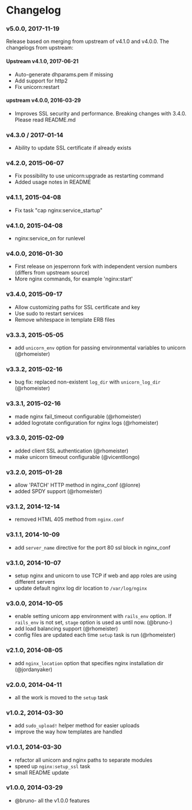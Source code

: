 # Changelog

### v5.0.0, 2017-11-19

Release based on merging from upstream of v4.1.0 and v4.0.0. The changelogs from upstream:

#### Upstream v4.1.0, 2017-06-21
- Auto-generate dhparams.pem if missing
- Add support for http2
- Fix unicorn:restart

#### upstream v4.0.0, 2016-03-29
- Improves SSL security and performance. Breaking changes with 3.4.0. Please
  read README.md


### v4.3.0 / 2017-01-14
- Ability to update SSL certificate if already exists

### v4.2.0, 2015-06-07
- Fix possibility to use unicorn:upgrade as restarting command
- Added usage notes in README

### v4.1.1, 2015-04-08
- Fix task "cap nginx:service_startup"

### v4.1.0, 2015-04-08
- nginx:service_on for runlevel

### v4.0.0, 2016-01-30
- First release on jesperronn fork with independent version numbers
  (differs from upstream source)
- More nginx commands, for example 'nginx:start'

### v3.4.0, 2015-09-17
- Allow customizing paths for SSL certificate and key
- Use sudo to restart services
- Remove whitespace in template ERB files

### v3.3.3, 2015-05-05
- add `unicorn_env` option for passing environmental variables to unicorn (@rhomeister)

### v3.3.2, 2015-02-16
- bug fix: replaced non-existent `log_dir` with `unicorn_log_dir` (@rhomeister)

### v3.3.1, 2015-02-16
- made nginx fail_timeout configurable (@rhomeister)
- added logrotate configuration for nginx logs (@rhomeister)

### v3.3.0, 2015-02-09
- added client SSL authentication (@rhomeister)
- make unicorn timeout configurable (@vicentllongo)

### v3.2.0, 2015-01-28
- allow 'PATCH' HTTP method in nginx_conf (@lonre)
- added SPDY support (@rhomeister)

### v3.1.2, 2014-12-14
- removed HTML 405 method from `nginx.conf`

### v3.1.1, 2014-10-09
- add `server_name` directive for the port 80 ssl block in nginx_conf

### v3.1.0, 2014-10-07
- setup nginx and unicorn to use TCP if web and app roles are using different
  servers
- update default nginx log dir location to `/var/log/nginx`

### v3.0.0, 2014-10-05
- enable setting unicorn app environment with `rails_env` option.
  If `rails_env` is not set, `stage` option is used as until now. (@bruno-)
- add load balancing support (@rhomeister)
- config files are updated each time `setup` task is run (@rhomeister)

### v2.1.0, 2014-08-05
- add `nginx_location` option that specifies nginx installation dir
  (@jordanyaker)

### v2.0.0, 2014-04-11
- all the work is moved to the `setup` task

### v1.0.2, 2014-03-30
- add `sudo_upload!` helper method for easier uploads
- improve the way how templates are handled

### v1.0.1, 2014-03-30
- refactor all unicorn and nginx paths to separate modules
- speed up `nginx:setup_ssl` task
- small README update

### v1.0.0, 2014-03-29
- @bruno- all the v1.0.0 features
